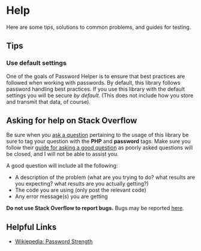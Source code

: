 # Help
Here are some tips, solutions to common problems, and guides for testing.

## Tips

### Use default settings
One of the goals of Password Helper is to ensure that best practices are followed when working with passwords. By 
default, this library follows password handling best practices. If you use this library with the default settings you 
will be secure *by default*. (This does not include how you store and transmit that data, of course).

## Asking for help on Stack Overflow
Be sure when you [ask a question](http://stackoverflow.com/questions/ask?tags=php,password) pertaining to the 
usage of this library be sure to tag your question with the **PHP** and **password** tags. Make sure you follow their
[guide for asking a good question](http://stackoverflow.com/help/how-to-ask) as poorly asked questions will be closed, 
and I will not be able to assist you.

A good question will include all the following:
- A description of the problem (what are you trying to do? what results are you expecting? what results are you actually getting?)
- The code you are using (only post the relevant code)
- Any error message(s) you are getting

**Do not use Stack Overflow to report bugs.** Bugs may be reported [here](https://github.com/stymiee/password-helper/issues/new).

## Helpful Links
- [Wikiepedia: Password Strength](https://en.wikipedia.org/wiki/Password_strength)
